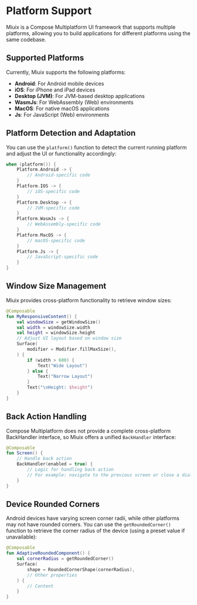 # Platform Support

Miuix is a Compose Multiplatform UI framework that supports multiple platforms, allowing you to build applications for different platforms using the same codebase.

## Supported Platforms

Currently, Miuix supports the following platforms:

- **Android**: For Android mobile devices
- **iOS**: For iPhone and iPad devices
- **Desktop (JVM)**: For JVM-based desktop applications
- **WasmJs**: For WebAssembly (Web) environments
- **MacOS**: For native macOS applications
- **Js**: For JavaScript (Web) environments

## Platform Detection and Adaptation

You can use the `platform()` function to detect the current running platform and adjust the UI or functionality accordingly:

```kotlin
when (platform()) {
    Platform.Android -> {
        // Android-specific code
    }
    Platform.IOS -> {
        // iOS-specific code
    }
    Platform.Desktop -> {
        // JVM-specific code
    }
    Platform.WasmJs -> {
        // WebAssembly-specific code
    }
    Platform.MacOS -> {
        // macOS-specific code
    }
    Platform.Js -> {
        // JavaScript-specific code
    }
}
```

## Window Size Management

Miuix provides cross-platform functionality to retrieve window sizes:

```kotlin
@Composable
fun MyResponsiveContent() {
    val windowSize = getWindowSize()
    val width = windowSize.width
    val height = windowSize.height
    // Adjust UI layout based on window size
    Surface(
        modifier = Modifier.fillMaxSize(),
    ) {
        if (width > 600) {
            Text("Wide Layout")
        } else {
            Text("Narrow Layout")
        }
        Text("\nHeight: $height")
    }
}
```

## Back Action Handling

Compose Multiplatform does not provide a complete cross-platform BackHandler interface, so Miuix offers a unified `BackHandler` interface:

```kotlin
@Composable
fun Screen() {
    // Handle back action
    BackHandler(enabled = true) {
        // Logic for handling back action
        // For example: navigate to the previous screen or close a dialog
    }
}
```

## Device Rounded Corners

Android devices have varying screen corner radii, while other platforms may not have rounded corners. You can use the `getRoundedCorner()` function to retrieve the corner radius of the device (using a preset value if unavailable):

```kotlin
@Composable
fun AdaptiveRoundedComponent() {
    val cornerRadius = getRoundedCorner()
    Surface(
        shape = RoundedCornerShape(cornerRadius),
        // Other properties
    ) {
        // Content
    }
}
```
